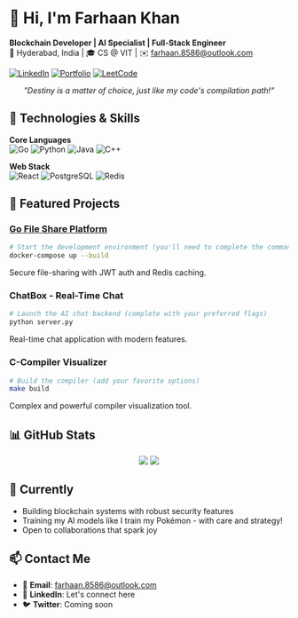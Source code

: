 # 👋 Hi, I'm Farhaan Khan

**Blockchain Developer | AI Specialist | Full-Stack Engineer**  
📍 Hyderabad, India | 🎓 CS @ VIT | ✉️ [farhaan.8586@outlook.com](mailto:farhaan.8586@outlook.com)  

[![LinkedIn](https://img.shields.io/badge/LinkedIn-0077B5?style=for-the-badge&logo=linkedin&logoColor=white)](https://linkedin.com/in/farhaan-khan-1629202b8)
[![Portfolio](https://img.shields.io/badge/Portfolio-4285F4?style=for-the-badge&logo=google-chrome&logoColor=white)](https://fakubwoy.github.io/portfolio/)
[![LeetCode](https://img.shields.io/badge/LeetCode-FFA116?style=for-the-badge&logo=leetcode&logoColor=white)](https://leetcode.com/fakubwoy/)

<div align="center">
  <p><em>"Destiny is a matter of choice, just like my code's compilation path!"</em></p>
</div>

## 🔧 Technologies & Skills

**Core Languages**  
![Go](https://img.shields.io/badge/Go-00ADD8?style=flat&logo=go&logoColor=white)
![Python](https://img.shields.io/badge/Python-3776AB?style=flat&logo=python&logoColor=white)
![Java](https://img.shields.io/badge/Java-007396?style=flat&logo=java&logoColor=white)
![C++](https://img.shields.io/badge/C++-00599C?style=flat&logo=c%2B%2B&logoColor=white)

**Web Stack**  
![React](https://img.shields.io/badge/React-61DAFB?style=flat&logo=react&logoColor=black)
![PostgreSQL](https://img.shields.io/badge/PostgreSQL-4169E1?style=flat&logo=postgresql&logoColor=white)
![Redis](https://img.shields.io/badge/Redis-DC382D?style=flat&logo=redis&logoColor=white)

## 🚀 Featured Projects

### [Go File Share Platform](https://github.com/fakubwoy/go-file-share)
```bash
# Start the development environment (you'll need to complete the command)
docker-compose up --build
```
Secure file-sharing with JWT auth and Redis caching.

### ChatBox - Real-Time Chat
```bash
# Launch the AI chat backend (complete with your preferred flags)
python server.py
```
Real-time chat application with modern features.

### C-Compiler Visualizer
```bash
# Build the compiler (add your favorite options)
make build
```
Complex and powerful compiler visualization tool.

## 📊 GitHub Stats
<div align="center"> 
  <img src="https://github-readme-stats.vercel.app/api?username=fakubwoy&show_icons=true&theme=nightowl"> 
  <img src="https://github-readme-stats.vercel.app/api/top-langs/?username=fakubwoy&layout=compact&theme=nightowl"> 
</div>

## 🎯 Currently
* Building blockchain systems with robust security features
* Training my AI models like I train my Pokémon - with care and strategy!
* Open to collaborations that spark joy

## 📫 Contact Me
* 📧 **Email**: farhaan.8586@outlook.com
* 💼 **LinkedIn**: Let's connect here
* 🐦 **Twitter**: Coming soon
